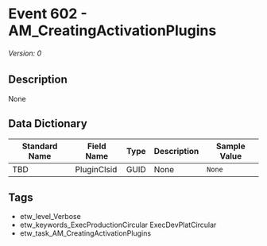 # Event 602 - AM_CreatingActivationPlugins
###### Version: 0

## Description
None

## Data Dictionary
|Standard Name|Field Name|Type|Description|Sample Value|
|---|---|---|---|---|
|TBD|PluginClsid|GUID|None|`None`|

## Tags
* etw_level_Verbose
* etw_keywords_ExecProductionCircular ExecDevPlatCircular
* etw_task_AM_CreatingActivationPlugins